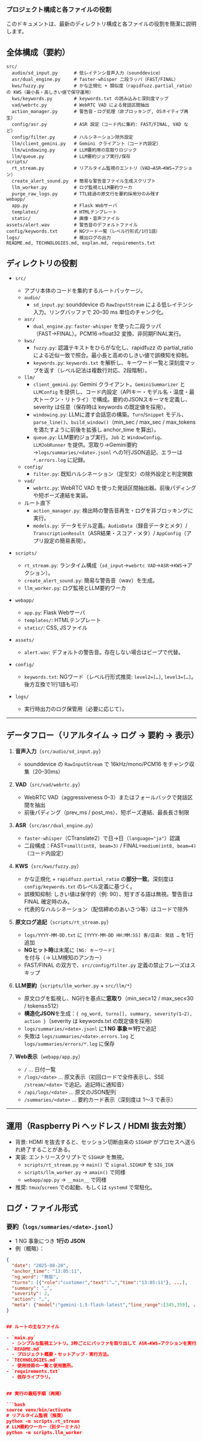 ### プロジェクト構成と各ファイルの役割

このドキュメントは、最新のディレクトリ構成と各ファイルの役割を簡潔に説明します。

## 全体構成（要約）

```
src/
  audio/sd_input.py      # 低レイテンシ音声入力（sounddevice）
  asr/dual_engine.py     # faster-whisper 二段ラッパ（FAST/FINAL）
  kws/fuzzy.py           # かな正規化 + 類似度（rapidfuzz.partial_ratio）の KWS（最小長・高しきい値で保守運用）
  kws/keywords.py        # keywords.txt の読み込みと深刻度マップ
  vad/webrtc.py          # WebRTC VAD による発話区間抽出
  action_manager.py      # 警告音・ログ処理（非ブロッキング, OSネイティブ再生）
  config/asr.py          # ASR 設定（コード内に集約: FAST/FINAL, VAD など）
  config/filter.py       # ハルシネーション除外設定
  llm/client_gemini.py   # Gemini クライアント（コード内設定）
  llm/windowing.py       # LLM要約用の窓取りロジック
  llm/queue.py           # LLM要約ジョブ実行/保存
scripts/
  rt_stream.py           # リアルタイム監視のエントリ（VAD→ASR→KWS→アクション）
  create_alert_sound.py  # 簡易な警告音ファイル生成スクリプト
  llm_worker.py          # ログ監視とLLM要約ワーカ
  purge_raw_logs.py      # TTL経過の原文行を要約採用分のみ残す
webapp/
  app.py                 # Flask Webサーバ
  templates/             # HTMLテンプレート
  static/                # 画像・音声ファイル
assets/alert.wav         # 警告音のデフォルトファイル
config/keywords.txt      # NGワード一覧（レベル行形式/1行1語）
logs/                    # 検出ログの出力
README.md, TECHNOLOGIES.md, explan.md, requirements.txt
```

## ディレクトリの役割

- `src/`
  - アプリ本体のコードを集約するルートパッケージ。
  - `audio/`
    - `sd_input.py`: sounddevice の `RawInputStream` による低レイテンシ入力。リングバッファで 20–30 ms 単位のチャンク化。
  - `asr/`
    - `dual_engine.py`: `faster-whisper` を使った二段ラッパ（FAST→FINAL）。PCM16→float32 変換、非同期FINAL実行。
  - `kws/`
    - `fuzzy.py`: 認識テキストをひらがな化し、rapidfuzz の partial_ratio による近似一致で照合。最小長と高めのしきい値で誤検知を抑制。
    - `keywords.py`: `keywords.txt` を解析し、キーワード一覧と深刻度マップを返す（レベル記法は複数行対応、2段階制）。
  - `llm/`
    - `client_gemini.py`: Gemini クライアント。`GeminiSummarizer` と `LLMConfig` を提供し、コード内設定（APIキー・モデル名・温度・最大トークン・リトライ）で構成。要約のJSONスキーマを定義し、severity は任意（保存時は keywords の既定値を採用）。
    - `windowing.py`: LLMに渡す会話窓の構築。`Turn`/`Snippet` モデル、`parse_line()`、`build_window()`（min_sec / max_sec / max_tokens を満たすように前後を拡張し anchor_time を算出）。
    - `queue.py`: LLM要約ジョブ実行。`Job` と `WindowConfig`、`LLMJobRunner` を提供。窓取り→Gemini要約→`logs/summaries/<date>.jsonl` への1行JSON追記、エラーは `*.errors.log` に記録。
  - `config/`
    - `filter.py`: 既知ハルシネーション（定型文）の除外設定と判定関数
  - `vad/`
    - `webrtc.py`: WebRTC VAD を使った発話区間抽出器。前後パディングや短ポーズ連結を実装。
  - ルート直下
    - `action_manager.py`: 検出時の警告音再生・ログを非ブロッキングに実行。
    - `models.py`: データモデル定義。`AudioData`（録音データとメタ）/ `TranscriptionResult`（ASR結果・スコア・メタ）/ `AppConfig`（アプリ設定の簡易表現）。

- `scripts/`
  - `rt_stream.py`: ランタイム構成（`sd_input`→`webrtc VAD`→`ASR`→`KWS`→アクション）。
  - `create_alert_sound.py`: 簡易な警告音（wav）を生成。
  - `llm_worker.py`: ログ監視とLLM要約ワーカ

- `webapp/`
  - `app.py`: Flask Webサーバ
  - `templates/`: HTMLテンプレート
  - `static/`: CSS, JSファイル

- `assets/`
  - `alert.wav`: デフォルトの警告音。存在しない場合はビープで代替。

- `config/`
  - `keywords.txt`: NGワード（レベル行形式推奨: `level2=[…]`, `level3=[…]`。後方互換で1行1語も可）

- `logs/`
  - 実行時出力のログ保管用（必要に応じて）。


---

## データフロー（リアルタイム → ログ → 要約 → 表示）

1. **音声入力**（`src/audio/sd_input.py`）  
   - sounddevice の `RawInputStream` で 16kHz/mono/PCM16 をチャンク収集（20–30ms）

2. **VAD**（`src/vad/webrtc.py`）  
   - WebRTC VAD（aggressiveness 0–3）またはフォールバックで発話区間を抽出  
   - 前後パディング（prev_ms / post_ms）、短ポーズ連結、最長長さ制限

3. **ASR**（`src/asr/dual_engine.py`）  
   - `faster-whisper`（CTranslate2）で日→日（`language="ja"`）認識  
   - 二段構成：FAST=`small(int8, beam=3)` / FINAL=`medium(int8, beam=4)`（コード内設定）

4. **KWS**（`src/kws/fuzzy.py`）  
   - かな正規化 + `rapidfuzz.partial_ratio` の**部分一致**。深刻度は `config/keywords.txt` のレベル定義に基づく。
   - 誤検知抑制: しきい値は保守的（例: 90）、短すぎる語は無視。警告音は FINAL 確定時のみ。
   - 代表的なハルシネーション（配信締めのあいさつ等）はコードで除外

5. **原文ログ追記**（`scripts/rt_stream.py`）  
   - `logs/YYYY-MM-DD.txt` に `[YYYY-MM-DD HH:MM:SS] 客/店員: 発話 …` を1行追加  
   - **NGヒット時**は末尾に `[NG: キーワード]` を付与（→ LLM検知のアンカー）
   - FAST/FINAL の双方で、`src/config/filter.py` 定義の禁止フレーズはスキップ

6. **LLM要約**（`scripts/llm_worker.py` + `src/llm/*`）  
   - 原文ログを監視し、NG行を基点に**窓取り**（min_sec≥12 / max_sec≤30 / tokens≤512）  
   - **構造化JSON**を生成：`{ ng_word, turns[], summary, severity(1–2), action }`（severity は keywords.txt の既定値を採用）
   - `logs/summaries/<date>.jsonl` に**1 NG 事象＝1行**で追記  
   - 失敗は `logs/summaries/<date>.errors.log` と `logs/summaries/errors/*.log` に保存

7. **Web表示**（`webapp/app.py`）  
   - `/` … 日付一覧  
   - `/logs/<date>` … 原文表示（初回ロードで全件表示し、SSE `/stream/<date>` で追記。追記時に通知音）  
   - `/api/logs/<date>` … 原文のJSON配列  
   - `/summaries/<date>` … 要約カード表示（深刻度は 1〜3 で表示）

---

## 運用（Raspberry Pi ヘッドレス / HDMI 抜去対策）

- 背景: HDMI を抜去すると、セッション切断由来の `SIGHUP` がプロセスへ送られ終了することがある。
- 実装: エントリースクリプトで `SIGHUP` を無視。
  - `scripts/rt_stream.py` → `main()` で `signal.SIGHUP` を `SIG_IGN`
  - `scripts/llm_worker.py` → `amain()` で同様
  - `webapp/app.py` → `__main__` で同様
- 推奨: `tmux`/`screen` での起動、もしくは `systemd` で常駐化。

## ログ・ファイル形式

### 要約（`logs/summaries/<date>.jsonl`）
- 1 NG 事象につき **1行の JSON**  
- 例（概略）：
```json
{
  "date": "2025-08-20",
  "anchor_time": "13:05:11",
  "ng_word": "無能",
  "turns": [{"role":"customer","text":"…","time":"13:05:11"}, ...],
  "summary": "…",
  "severity": 2,
  "action": "…",
  "meta": {"model":"gemini-1.5-flash-latest","line_range":[345,359], ...}
}


## ルートの主なファイル

- `main.py`
  - シンプルな監視エントリ。3秒ごとにバッファを取り出して ASR→KWS→アクションを実行。
- `README.md`
  - プロジェクト概要・セットアップ・実行方法。
- `TECHNOLOGIES.md`
  - 使用技術の一覧と使用箇所。
- `requirements.txt`
  - 依存ライブラリ。
  

## 実行の最短手順（再掲）

```bash
source venv/bin/activate
# リアルタイム監視（推奨）
python -m scripts.rt_stream
# LLM要約ワーカー（別ターミナル）
python -m scripts.llm_worker
```


